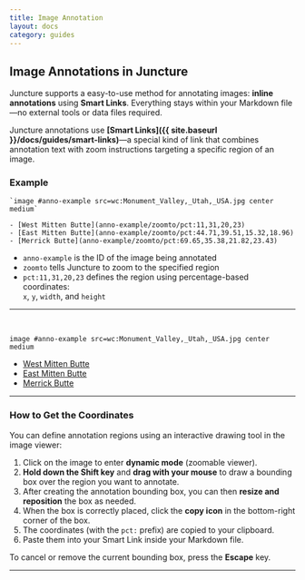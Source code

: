 ```yaml
---
title: Image Annotation
layout: docs
category: guides
---
```


## Image Annotations in Juncture

Juncture supports a easy-to-use method for annotating images: **inline annotations** using **Smart Links**. Everything stays within your Markdown file—no external tools or data files required.

Juncture annotations use **[Smart Links]({{ site.baseurl }}/docs/guides/smart-links)**—a special kind of link that combines annotation text with zoom instructions targeting a specific region of an image.

### Example

```Juncture
`image #anno-example src=wc:Monument_Valley,_Utah,_USA.jpg center medium`

- [West Mitten Butte](anno-example/zoomto/pct:11,31,20,23)
- [East Mitten Butte](anno-example/zoomto/pct:44.71,39.51,15.32,18.96)
- [Merrick Butte](anno-example/zoomto/pct:69.65,35.38,21.82,23.43)
```

- `anno-example` is the ID of the image being annotated  
- `zoomto` tells Juncture to zoom to the specified region  
- `pct:11,31,20,23` defines the region using percentage-based coordinates:  
  `x`, `y`, `width`, and `height`

---
<br/>

`image #anno-example src=wc:Monument_Valley,_Utah,_USA.jpg center medium`

- [West Mitten Butte](anno-example/zoomto/pct:11.05,30.81,20.23,23.42)
- [East Mitten Butte](anno-example/zoomto/pct:44.71,39.51,15.32,18.96)
- [Merrick Butte](anno-example/zoomto/pct:69.65,35.38,21.82,23.43)

---

### How to Get the Coordinates

You can define annotation regions using an interactive drawing tool in the image viewer:

1. Click on the image to enter **dynamic mode** (zoomable viewer).  
2. **Hold down the Shift key** and **drag with your mouse** to draw a bounding box over the region you want to annotate.  
3. After creating the annotation bounding box, you can then **resize and reposition** the box as needed.  
4. When the box is correctly placed, click the **copy icon** in the bottom-right corner of the box.  
5. The coordinates (with the `pct:` prefix) are copied to your clipboard.  
6. Paste them into your Smart Link inside your Markdown file.

To cancel or remove the current bounding box, press the **Escape** key.

---
